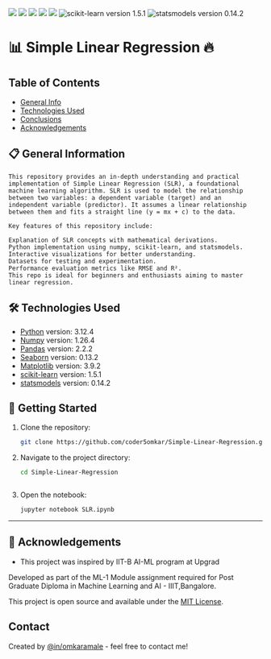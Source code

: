 <p>
<img src="https://img.shields.io/badge/python-3.12.4-blue?logo=python&logoColor=white" />
<img src="https://img.shields.io/badge/numpy-1.26.4-blue?logo=numpy&logoColor=white" />
<img src="https://img.shields.io/badge/pandas-2.2.2-blue?logo=pandas&logoColor=white" />
<img src="https://img.shields.io/badge/seaborn-0.13.2-blue?logo=seaborn&logoColor=white" />
<img src="https://img.shields.io/badge/matplotlib-3.9.2-blue?logo=matplotlib&logoColor=white" />
<img src="https://img.shields.io/badge/scikit--learn-1.5.1-blue?logo=scikitlearn&logoColor=white" alt="scikit-learn version 1.5.1" />
<img src="https://img.shields.io/badge/statsmodels-0.14.2-orange?logo=statsmodels&logoColor=white" alt="statsmodels version 0.14.2" />

</p>

# 📊 Simple Linear Regression 🔥

## Table of Contents
* [General Info](#general-information)
* [Technologies Used](#technologies-used)
* [Conclusions](#conclusions)
* [Acknowledgements](#acknowledgements)

## 📋 General Information
``` 
This repository provides an in-depth understanding and practical implementation of Simple Linear Regression (SLR), a foundational machine learning algorithm. SLR is used to model the relationship between two variables: a dependent variable (target) and an independent variable (predictor). It assumes a linear relationship between them and fits a straight line (y = mx + c) to the data.

Key features of this repository include:

Explanation of SLR concepts with mathematical derivations.
Python implementation using numpy, scikit-learn, and statsmodels.
Interactive visualizations for better understanding.
Datasets for testing and experimentation.
Performance evaluation metrics like RMSE and R².
This repo is ideal for beginners and enthusiasts aiming to master linear regression.
```

## 🛠️ Technologies Used
- [Python](https://www.python.org/) version: 3.12.4
- [Numpy](https://numpy.org/) version: 1.26.4
- [Pandas](https://pandas.pydata.org/) version: 2.2.2
- [Seaborn](https://seaborn.pydata.org/) version: 0.13.2
- [Matplotlib](https://matplotlib.org/) version: 3.9.2
- [scikit-learn](https://scikit-learn.org/) version: 1.5.1
- [statsmodels](https://statsmodels.org/) version: 0.14.2

## 🚀 **Getting Started**

1. Clone the repository:
   ```bash
   git clone https://github.com/coder5omkar/Simple-Linear-Regression.git
   ```

2. Navigate to the project directory:
   ```bash
   cd Simple-Linear-Regression
   ```
   ```

3. Open the notebook:
   ```bash
   jupyter notebook SLR.ipynb
   ```

---


## 🤝 Acknowledgements
- This project was inspired by IIT-B AI-ML program at Upgrad

Developed as part of the ML-1 Module assignment required for Post Graduate Diploma in Machine Learning and AI - IIIT,Bangalore.

This project is open source and available under the [MIT License](https://github.com/coder5omkar/Simple-Linear-Regression/blob/master/licence.txt).


## Contact
Created by [@in/omkaramale](https://github.com/coder5omkar) - feel free to contact me!
